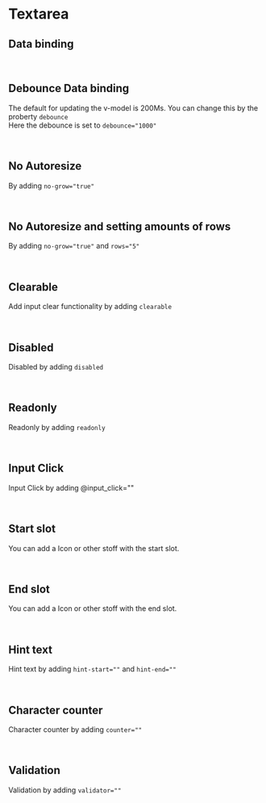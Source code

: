 # Textarea

## Data binding

<hhl-live-editor title="" htmlCode='
      <template>
      <div class="flexRow items-center gap-4 flexWrap">
            <H_textarea v-model="txt" label="Text input"></H_textarea>
            <H_inputText v-model="txt" label="Text input"></H_inputText>
      </div>
      </template>
      <script>
            const txt = ref("Data binding");
            return {txt}
      </script>
'>
</hhl-live-editor>

<br>

## Debounce Data binding

The default for updating the v-model is 200Ms.
You can change this by the proberty `debounce`
<br>
Here the debounce is set to `debounce="1000"`

<hhl-live-editor title="" htmlCode='
      <template>
      <div class="flexRow items-center gap-4 flexWrap">
            <H_textarea v-model="txt" label="Text input" :debounce="1000"></H_textarea>
            <H_inputText v-model="txt" label="Text input"></H_inputText>
      </div>
      </template>
      <script>
            const txt = ref("Data binding");
            return {txt}
      </script>
'>
</hhl-live-editor>

<br>

## No Autoresize
By adding `no-grow="true"`

<hhl-live-editor title="" htmlCode='
      <template>
      <div class="flexRow items-center gap-4 flexWrap">
            <H_textarea v-model="txt" label="Text input" :no-grow="true"></H_textarea>
      </div>
      </template>
      <script>
            const txt = ref("Data binding");
            return {txt}
      </script>
'>
</hhl-live-editor>

<br>

## No Autoresize and setting amounts of rows
By adding `no-grow="true"` and `rows="5"`

<hhl-live-editor title="" htmlCode='
      <template>
      <div class="flexRow items-center gap-4 flexWrap">
            <H_textarea v-model="txt" label="Text input" :no-grow="true" rows="5"></H_textarea>
      </div>
      </template>
      <script>
            const txt = ref("Data binding");
            return {txt}
      </script>
'>
</hhl-live-editor>

<br>

## Clearable

Add input clear functionality by adding `clearable`

<hhl-live-editor title="" htmlCode='
      <template>
      <div class="flexRow items-center gap-4 flexWrap">
            <H_textarea clearable v-model="txt" label="Text input"></H_textarea>
      </div>
      </template>
      <script>
      const txt = ref("clearable");
      return {txt}
      </script>
'>
</hhl-live-editor>

<br>

## Disabled

Disabled by adding `disabled`

<hhl-live-editor title="" htmlCode='
      <template>
      <div class="flexRow items-center gap-4 flexWrap">
            <H_textarea disabled v-model="txt" label="Text input"></H_textarea>
      </div>
      </template>
      <script>
            const txt = ref("disabled");
            return {txt}
      </script>
'>
</hhl-live-editor>

<br>

## Readonly

Readonly by adding `readonly`

<hhl-live-editor title="" htmlCode='
      <template>
      <div class="flexRow items-center gap-4 flexWrap">
            <H_textarea readonly v-model="txt" label="Text input"></H_textarea>
      </div>
      </template>
      <script>
            const txt = ref("disabled");
            return {txt}
      </script>
'>
</hhl-live-editor>

<br>

## Input Click

Input Click by adding @input_click=""

<hhl-live-editor title="" htmlCode='
      <template>
      <div class="flexRow items-center gap-4 flexWrap">
            <H_textarea @input_click="click(txt)" v-model="txt" label="Text input"></H_textarea>
      </div>
      </template>
      <script>
            const txt = ref("Input Click");
            function click(e) {
                  alert(e);
            }
            return {txt, click}
      </script>
'>
</hhl-live-editor>

<br>

## Start slot

You can add a Icon or other stoff with the start slot.

<hhl-live-editor title="" htmlCode='
      <template>
      <div class="flexRow items-center gap-4 flexWrap">
            <H_textarea v-model="txt" label="Text input">
                  <template v-slot:start>
                        <H_icon icon="mail" btn="standard" @click="click(txt)"></H_icon>
                  </template>
            </H_textarea>
      </div>
      </template>
      <script>
            const txt = ref("Start icon");
            function click(e) {
                  alert(e);
            }
            return {txt, click}
      </script>
'>
</hhl-live-editor>

<br>

## End slot

You can add a Icon or other stoff with the end slot.

<hhl-live-editor title="" htmlCode='
      <template>
      <div class="flexRow items-center gap-4 flexWrap">
            <H_textarea end-icon="mail"  v-model="txt" label="Text input">
                  <template v-slot:end>
                        <H_icon icon="mail" btn="standard" @click="click(txt)"></H_icon>
                  </template>
            </H_textarea>
      </div>
      </template>
      <script>
            const txt = ref("End icon");
             function click(e) {
                  alert(e);
            }
            return {txt, click}
      </script>
'>
</hhl-live-editor>

<br>

## Hint text

Hint text by adding `hint-start=""` and `hint-end=""`

<hhl-live-editor title="" htmlCode='
      <template>
      <div class="flexRow items-center gap-4 flexWrap">
            <H_textarea  hint-start="hint-start." hint-end="hint-end."  v-model="txt" label="Text input"></H_textarea>
      </div>
      </template>
      <script>
            const txt = ref("Hint");
            return {txt}
      </script>
'>
</hhl-live-editor>

<br>

## Character counter

Character counter by adding `counter=""`

<hhl-live-editor title="" htmlCode='
      <template>
      <div class="flexRow items-center gap-4 flexWrap">
            <H_textarea counter="10" v-model="txt" label="Text input"></H_textarea>
      </div>
      </template>
      <script>
      const txt = ref("Counter.");
      return {txt}
      </script>
'>
</hhl-live-editor>

<br>

## Validation

Validation by adding `validator=""`

<hhl-live-editor title="" htmlCode='
      <template>
      <div class="flexCol gap-12">
            <H_textarea v-model="txt" label="required" :validator="[v.required]"></H_textarea>
            <H_textarea v-model="txt" label="email" :validator="[v.email]"></H_textarea>
            <H_textarea v-model="txt" label="strMin(5)" :validator="[v.strMin(5)]"></H_textarea>
            <H_textarea v-model="txt" label="strMax(8)" :validator="[v.strMax(8)]"></H_textarea>
      </divl>
      </template>
      <script>
            // import { validator } from "components/utils/validator";
            const {validator} = fakeImport;
            const txt = ref("");
            const v = validator;
            function click(e) {
                  alert(e);
            }
            return {txt, click, v}
      </script>
'>
</hhl-live-editor>

<br>
